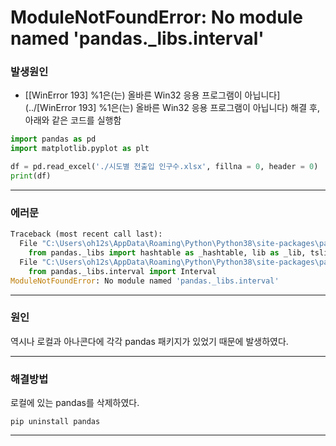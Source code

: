 # ModuleNotFoundError: No module named 'pandas._libs.interval'

### 발생원인

- [[WinError 193] %1은(는) 올바른 Win32 응용 프로그램이 아닙니다](../[WinError 193] %1은(는) 올바른 Win32 응용 프로그램이 아닙니다) 해결 후, 아래와 같은 코드를 실행함

```python
import pandas as pd
import matplotlib.pyplot as plt

df = pd.read_excel('./시도별 전출입 인구수.xlsx', fillna = 0, header = 0)
print(df)
```



---

### 에러문

```python
Traceback (most recent call last):
  File "C:\Users\oh12s\AppData\Roaming\Python\Python38\site-packages\pandas\__init__.py", line 30, in <module>
    from pandas._libs import hashtable as _hashtable, lib as _lib, tslib as _tslib
  File "C:\Users\oh12s\AppData\Roaming\Python\Python38\site-packages\pandas\_libs\__init__.py", line 13, in <module>
    from pandas._libs.interval import Interval
ModuleNotFoundError: No module named 'pandas._libs.interval'
```

---

### 원인

역시나 로컬과 아나콘다에 각각 pandas 패키지가 있었기 때문에 발생하였다.

---

### 해결방법

로컬에 있는 pandas를 삭제하였다.

```
pip uninstall pandas
```

---

